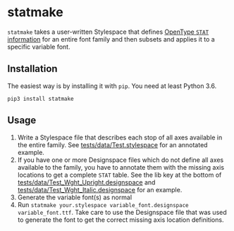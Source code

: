# statmake

`statmake` takes a user-written Stylespace that defines [OpenType `STAT` information](https://docs.microsoft.com/en-us/typography/opentype/spec/stat) for an entire font family and then subsets and applies it to a specific variable font.

## Installation

The easiest way is by installing it with `pip`. You need at least Python 3.6.

```
pip3 install statmake
```

## Usage

1. Write a Stylespace file that describes each stop of all axes available in the entire family. See [tests/data/Test.stylespace](tests/data/Test.stylespace) for an annotated example.
2. If you have one or more Designspace files which do not define all axes available to the family, you have to annotate them with the missing axis locations to get a complete `STAT` table. See the lib key at the bottom of [tests/data/Test_Wght_Upright.designspace](tests/data/Test_Wght_Upright.designspace) and [tests/data/Test_Wght_Italic.designspace](tests/data/Test_Wght_Italic.designspace) for an example.
3. Generate the variable font(s) as normal
4. Run `statmake your.stylespace variable_font.designspace variable_font.ttf`. Take care to use the Designspace file that was used to generate the font to get the correct missing axis location definitions.
